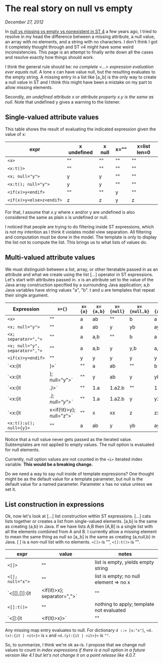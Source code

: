 # The real story on null vs empty

*December 27, 2012*

In [null vs missing vs empty vs nonexistent in ST 4](null-vs-empty-previous.md) a few years ago, I tried to resolve in my head the difference between a missing attribute, a null value, an array with no elements, and a string with no characters. I don't think I got it completely thought through and ST v4 might have some weird inconsistencies. This page is an attempt to finally write down all the cases and resolve exactly how things should work.

I think the general rule should be: *no complete <...> expression evaluation ever equals null*.  A lone x can have value null, but the resulting <x> evaluates to the empty string. A missing entry in a list like [a,,b] is the only way to create a null value in ST and I think this might have been a mistake on my part to allow missing elements.

Secondly, *an undefined attribute x or attribute property x.y is the same as null*. Note that undefined y gives a warning to the listener.

## Single-valued attribute values

This table shows the result of evaluating the indicated expression given the value of x:

|expr| x undefined | x null |x="" | x=list len=0|
|----|----|----|----|----|
|`<x>`	|""|	""|	""|	""|
|`<x:t()>`|	""|	""|	""	|""|
|`<x; null="y">`|	y	|y|	""|	""|
|`<x:t(); null="y">`	|y|	y|	""|	""|
|`<if(x)>y<endif>`	|""|	""|	y	|""|
|`<if(x)>y<else>z<endif>`	|z|	z|	y|	z|

For that, I assume that x.y where x and/or y are undefined is also considered the same as plain x is undefined or null.

I noticed that people are trying to do filtering inside ST expressions, which is not my intention as I think it violates model view separation. All filtering and computation must be done in the model.  The template is only to display the list not to compute the list. This brings us to what lists of values do.

## Multi-valued attribute values

We must distinguish between a list, array, or other Iteratable passed in as an attribute and what we create using the list [...] operator in ST expressions. Let's start with attributes passed in. x is an attribute  set to the value of the Java array construction specified by a surrounding Java application; a,b Java variables have string values "a", "b". t and u are templates that repeat their single argument.

|Expression|`x={}`|`x={a}`|`x={a,b}`|`x={null}`|`x={null,b}`|`x={a,null}`|`x={a,null,b}`|
|----|----|----|----|----|----|----|----|
|`<x>`|   ""|     a|      ab|     ""      |b|     a|      ab|
|`<x; null="y">`| ""      |a|     ab|     y|      yb|     ay|     ayb|
|`<x; separator=",">`     |""|    a|      a,b|    ""|     b|      a|      a,b|
|`<x; null="y", separator=",">`|  ""|     a|      a,b|    y|      y,b|    a,y|    a,y,b|
|`<if(x)>y<endif>`|       ""|     y|      y|      y|      y|      y|      y|
|`<x:{it | <it>}>`|       ""|     a|      ab|     ""|     b|      a|      ab|
|`<x:{it | <it>}; null="y">`|     ""|     y|      ab|     y|      yb | ay|  ayb|
|`<x:{it | <i>.<it>}>`|   ""|     1.a|    1.a2.b  |""|    1.b|    1.a|    1.a2.b|
|`<x:{it | <i>.<it>}; null="y">`| ""|     1.a|    1.a2.b| y|      y2.b|   1.ay|   1.ay3.b|
|`<x:{it | x<if(!it)>y<endif>}; null="z">`|       ""|     x|      xx|     z|      zx|     xz|     xzx|
|`<x:t():u(); null={y}>`| ""|      a|      ab|     y|      yb|     ay|     ayb|

Notice that a null value never gets passed as the iterated value.  Subtemplates are not applied to empty values. The null option is evaluated for null elements.

Currently, null option values are not counted in the `<i>` iterated index variable. **This would be a breaking change.**

Do we need a way to say null inside of template expressions? One thought might be as the default value for a template parameter, but null is the default value for a named parameter.  Parameter x has no value unless we set it.

## List construction in expressions

Ok, now let's look at [...] list construction within ST expressions. [...] cats lists together or creates a list from single-valued elements. [a,b] is the same as creating {a,b} in Java. If we have lists A,B then [A,B] is a single list with all the elements combined from A and B. I currently allow a missing element to mean the same thing as null so [a,,b] is the same as creating {a,null,b} in Java.
[ ] is a non-null list with no elements. `<[]>` is "", `<[]:t()>` is "". 

|expr|value|notes|
|----|----|----|
|`<[]>`|	""|	list is empty, yields empty string|
|`<[]; null="x">`|	""	|list is empty; no null element => no x|
|`<[[],[]]:{it | <if(it)>x<endif>}; separator=",">`|	""	|`[[],[]]` collapses to `[]`|
|`<[]:t()>`	|""	|nothing to apply; template not evaluated|
|`<[]:{it | <if(it)>x<endif>}>`|	""	|nothing to apply; template not evaluated|

Any missing map entry evaluates to null.
For dictionary `d ::= [x:"x"]`, `<d.(x):{it | <it>}>` is `x` and `<d.(y):{it | <it>}>` is `""`.

So, to summarize, I think we're ok as-is. I propose that we change null values to count in <i> index expressions if there is a null option in a future version like 4.1 but let's not change it on a point release like 4.0.7.
